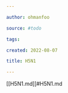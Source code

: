 ```yaml
---

author: ohmanfoo

source: #todo

tags: 

created: 2022-08-07

title: H5N1

---
```

[[H5N1.md]]#H5N1.md